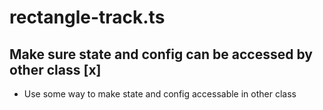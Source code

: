 # rectangle-track.ts

## Make sure state and config can be accessed by other class [x]

- Use some way to make state and config accessable in other class
